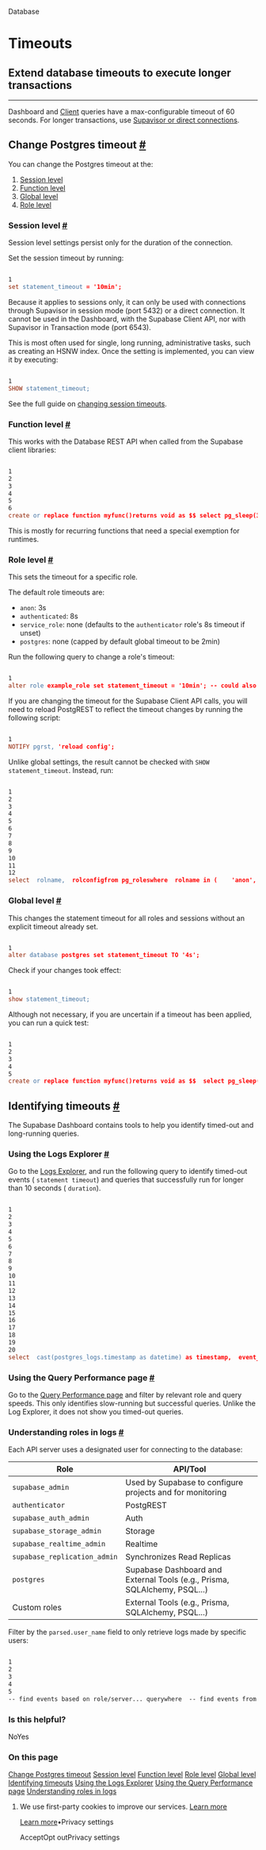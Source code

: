 Database

# Timeouts

## Extend database timeouts to execute longer transactions

* * *

Dashboard and [Client](https://supabase.com/docs/guides/api/rest/client-libs) queries have a max-configurable timeout of 60 seconds. For longer transactions, use [Supavisor or direct connections](https://supabase.com/docs/guides/database/connecting-to-postgres#quick-summary).

## Change Postgres timeout [\#](https://supabase.com/docs/guides/database/postgres/timeouts\#change-postgres-timeout)

You can change the Postgres timeout at the:

1. [Session level](https://supabase.com/docs/guides/database/postgres/timeouts#session-level)
2. [Function level](https://supabase.com/docs/guides/database/postgres/timeouts#function-level)
3. [Global level](https://supabase.com/docs/guides/database/postgres/timeouts#global-level)
4. [Role level](https://supabase.com/docs/guides/database/postgres/timeouts#role-level)

### Session level [\#](https://supabase.com/docs/guides/database/postgres/timeouts\#session-level)

Session level settings persist only for the duration of the connection.

Set the session timeout by running:

```flex

1
set statement_timeout = '10min';
```

Because it applies to sessions only, it can only be used with connections through Supavisor in session mode (port 5432) or a direct connection. It cannot be used in the Dashboard, with the Supabase Client API, nor with Supavisor in Transaction mode (port 6543).

This is most often used for single, long running, administrative tasks, such as creating an HSNW index. Once the setting is implemented, you can view it by executing:

```flex

1
SHOW statement_timeout;
```

See the full guide on [changing session timeouts](https://github.com/orgs/supabase/discussions/21133).

### Function level [\#](https://supabase.com/docs/guides/database/postgres/timeouts\#function-level)

This works with the Database REST API when called from the Supabase client libraries:

```flex

1
2
3
4
5
6
create or replace function myfunc()returns void as $$ select pg_sleep(3); -- simulating some long-running process$$language sqlset statement_timeout TO '4s'; -- set custom timeout
```

This is mostly for recurring functions that need a special exemption for runtimes.

### Role level [\#](https://supabase.com/docs/guides/database/postgres/timeouts\#role-level)

This sets the timeout for a specific role.

The default role timeouts are:

- `anon`: 3s
- `authenticated`: 8s
- `service_role`: none (defaults to the `authenticator` role's 8s timeout if unset)
- `postgres`: none (capped by default global timeout to be 2min)

Run the following query to change a role's timeout:

```flex

1
alter role example_role set statement_timeout = '10min'; -- could also use seconds '10s'
```

If you are changing the timeout for the Supabase Client API calls, you will need to reload PostgREST to reflect the timeout changes by running the following script:

```flex

1
NOTIFY pgrst, 'reload config';
```

Unlike global settings, the result cannot be checked with `SHOW statement_timeout`. Instead, run:

```flex

1
2
3
4
5
6
7
8
9
10
11
12
select  rolname,  rolconfigfrom pg_roleswhere  rolname in (    'anon',    'authenticated',    'postgres',    'service_role'    -- ,<ANY CUSTOM ROLES>  );
```

### Global level [\#](https://supabase.com/docs/guides/database/postgres/timeouts\#global-level)

This changes the statement timeout for all roles and sessions without an explicit timeout already set.

```flex

1
alter database postgres set statement_timeout TO '4s';
```

Check if your changes took effect:

```flex

1
show statement_timeout;
```

Although not necessary, if you are uncertain if a timeout has been applied, you can run a quick test:

```flex

1
2
3
4
5
create or replace function myfunc()returns void as $$  select pg_sleep(601); -- simulating some long-running process$$language sql;
```

## Identifying timeouts [\#](https://supabase.com/docs/guides/database/postgres/timeouts\#identifying-timeouts)

The Supabase Dashboard contains tools to help you identify timed-out and long-running queries.

### Using the Logs Explorer [\#](https://supabase.com/docs/guides/database/postgres/timeouts\#using-the-logs-explorer)

Go to the [Logs Explorer](https://supabase.com/dashboard/project/_/logs/explorer), and run the following query to identify timed-out events ( `statement timeout`) and queries that successfully run for longer than 10 seconds ( `duration`).

```flex

1
2
3
4
5
6
7
8
9
10
11
12
13
14
15
16
17
18
19
20
select  cast(postgres_logs.timestamp as datetime) as timestamp,  event_message,  parsed.error_severity,  parsed.user_name,  parsed.query,  parsed.detail,  parsed.hint,  parsed.sql_state_code,  parsed.backend_typefrom  postgres_logs  cross join unnest(metadata) as metadata  cross join unnest(metadata.parsed) as parsedwhere  regexp_contains(event_message, 'duration|statement timeout')  -- (OPTIONAL) MODIFY OR REMOVE  and parsed.user_name = 'authenticator' -- <--------CHANGEorder by timestamp desclimit 100;
```

### Using the Query Performance page [\#](https://supabase.com/docs/guides/database/postgres/timeouts\#using-the-query-performance-page)

Go to the [Query Performance page](https://supabase.com/dashboard/project/_/advisors/query-performance?preset=slowest_execution) and filter by relevant role and query speeds. This only identifies slow-running but successful queries. Unlike the Log Explorer, it does not show you timed-out queries.

### Understanding roles in logs [\#](https://supabase.com/docs/guides/database/postgres/timeouts\#understanding-roles-in-logs)

Each API server uses a designated user for connecting to the database:

| Role | API/Tool |
| --- | --- |
| `supabase_admin` | Used by Supabase to configure projects and for monitoring |
| `authenticator` | PostgREST |
| `supabase_auth_admin` | Auth |
| `supabase_storage_admin` | Storage |
| `supabase_realtime_admin` | Realtime |
| `supabase_replication_admin` | Synchronizes Read Replicas |
| `postgres` | Supabase Dashboard and External Tools (e.g., Prisma, SQLAlchemy, PSQL...) |
| Custom roles | External Tools (e.g., Prisma, SQLAlchemy, PSQL...) |

Filter by the `parsed.user_name` field to only retrieve logs made by specific users:

```flex

1
2
3
4
5
-- find events based on role/server... querywhere  -- find events from the relevant role  parsed.user_name = '<ROLE>'
```

### Is this helpful?

NoYes

### On this page

[Change Postgres timeout](https://supabase.com/docs/guides/database/postgres/timeouts#change-postgres-timeout) [Session level](https://supabase.com/docs/guides/database/postgres/timeouts#session-level) [Function level](https://supabase.com/docs/guides/database/postgres/timeouts#function-level) [Role level](https://supabase.com/docs/guides/database/postgres/timeouts#role-level) [Global level](https://supabase.com/docs/guides/database/postgres/timeouts#global-level) [Identifying timeouts](https://supabase.com/docs/guides/database/postgres/timeouts#identifying-timeouts) [Using the Logs Explorer](https://supabase.com/docs/guides/database/postgres/timeouts#using-the-logs-explorer) [Using the Query Performance page](https://supabase.com/docs/guides/database/postgres/timeouts#using-the-query-performance-page) [Understanding roles in logs](https://supabase.com/docs/guides/database/postgres/timeouts#understanding-roles-in-logs)

1. We use first-party cookies to improve our services. [Learn more](https://supabase.com/privacy#8-cookies-and-similar-technologies-used-on-our-european-services)



   [Learn more](https://supabase.com/privacy#8-cookies-and-similar-technologies-used-on-our-european-services)•Privacy settings





   AcceptOpt outPrivacy settings